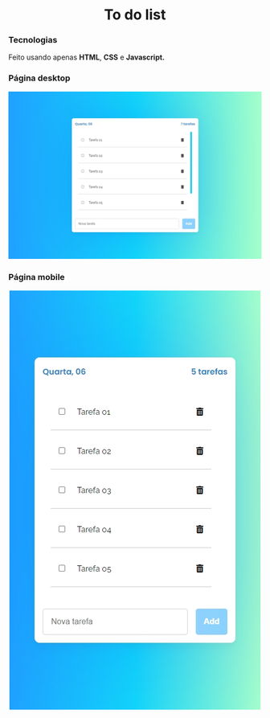 <h1 align="center"> To do list </h1>

### Tecnologias 

Feito usando apenas **HTML**, **CSS** e **Javascript.** 

### Página desktop

<img src="/image/desktoplayout1.jpg" alt="Desktop Layout">

### Página mobile

<p align="center">
<img src="/image/mobilelayout.jpg" alt="Mobile Layout">
</p>
